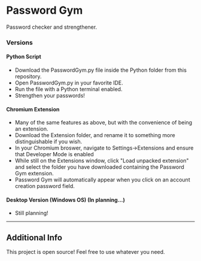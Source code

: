 
# Password Gym

Password checker and strengthener.


### Versions
#### Python Script
* Download the PasswordGym.py file inside the Python folder from this repository.
* Open PasswordGym.py in your favorite IDE.
* Run the file with a Python terminal enabled.
* Strengthen your passwords!

#### Chromium Extension
* Many of the same features as above, but with the convenience of being an extension.
* Download the Extension folder, and rename it to something more distinguishable if you wish.
* In your Chromium broswer, navigate to Settings->Extensions and ensure that Developer Mode is enabled
* While still on the Extensions window, click "Load unpacked extension" and select the folder you have downloaded containing the Password Gym extension.
* Password Gym will automatically appear when you click on an account creation password field.

#### Desktop Version (Windows OS) (In planning...)
* Still planning!

---

## Additional Info
This project is open source! Feel free to use whatever you need.


